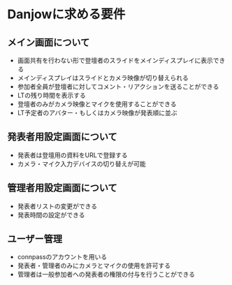 # Danjowに求める要件

## メイン画面について

* 画面共有を行わない形で登壇者のスライドをメインディスプレイに表示できる
* メインディスプレイはスライドとカメラ映像が切り替えられる
* 参加者全員が登壇者に対してコメント・リアクションを送ることができる
* LTの残り時間を表示する
* 登壇者のみがカメラ映像とマイクを使用することができる
* LT予定者のアバター・もしくはカメラ映像が発表順に並ぶ

## 発表者用設定画面について

* 発表者は登壇用の資料をURLで登録する
* カメラ・マイク入力デバイスの切り替えが可能

## 管理者用設定画面について

* 発表者リストの変更ができる
* 発表時間の設定ができる

## ユーザー管理

* connpassのアカウントを用いる
* 発表者・管理者のみにカメラとマイクの使用を許可する
* 管理者は一般参加者への発表者の権限の付与を行うことができる